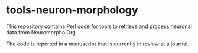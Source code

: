 # tools-neuron-morphology

This repository contains Perl code for tools to retrieve and process neuronal data from Neuromorpho.Org.

The code is reported in a manuscript that is currently in review at a journal.
